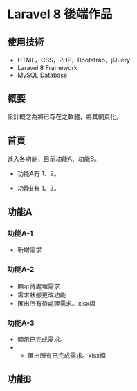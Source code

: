 # Laravel 8 後端作品

## 使用技術
* HTML，CSS，PHP，Bootstrap，jQuery
* Laravel 8 Framework
* MySQL Database

## 概要
設計概念為將已存在之軟體，將其網頁化。

## 首頁
進入各功能，目前功能A、功能B。
* 功能A有 1、2。

* 功能B有 1、2。

## 功能A
### 功能A-1
* 新增需求
### 功能A-2
* 顯示待處理需求
* 需求狀態更改功能
* 匯出所有待處理需求。xlsx檔
### 功能A-3
* 顯示已完成需求。
* * 匯出所有已完成需求。xlsx檔

## 功能B





